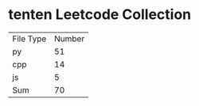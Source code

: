 # tenten Leetcode Collection

<table><tr><td>File Type</td><td>Number</td></tr><tr><td>py</td><td>51</td></tr><tr><td>cpp</td><td>14</td></tr><tr><td>js</td><td>5</td></tr><tr><td>Sum</td><td>70</td></tr></table>